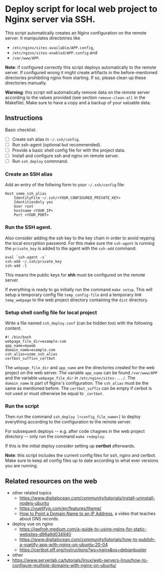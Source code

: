 
# Deploy script for local web project to Nginx server via SSH.

This script automatically creates an Nginx configuration on the remote server.
It manipulates directotries like

 - `/etc/nginx/sites-available/APP.config`,
 - `/etc/nginx/sites-enabled/APP.config` and
 - `/var/www/APP`.

**Note**: if configured correctly this script deploys automatically to the remote server.
If configured wrong it might create artifacts in the before-mentioned directories prohibiting nginx from starting.
If so, please clean up these directories manually.

**Warning**: this script will automatically remove data on the remote server according to the values provided (see section `remove-clean-all` in the Makefile).
Make sure to have a copy and a backup of your valuable data.

## Instructions

Basic checklist:

 - [ ] Create ssh alias in `~/.ssh/config`.
 - [ ] Run ssh-agent (optional but recommended).
 - [ ] Provide a basic shell config file for with the project data.
 - [ ] Install and configure ssh and nginx on remote server.
 - [ ] Run `ssh_deploy` commnand.

### Create an SSH alias

Add an entry of the follwing form to your `~/.ssh/config` file:

```
Host some_ssh_alias
	IdentityFile ~/.ssh/<YOUR_CONFIGURED_PRIVATE_KEY>
	IdentitiesOnly yes
	User root
	hostname <YOUR_IP>
	Port <YOUR_PORT>
```

### Run the SSH agent.

Also consider adding the ssh key to the key chain in order to avoid reyping the local encryption password.
For this make sure the `ssh-agent` is running the `private_key` is added to the agent with the `ssh-add` command:

```
eval `ssh-agent -s`
ssh-add ~/.ssh/private_key
ssh-add -l
```

This means the public keys for **shh** must be configured on the remote server.

If everything is ready to go initially run the command `make setup`.
This will setup a temporary config file `temp_config-file` and a temporary link `temp_webpage` to the web project directory containing the `dist` directory.

### Setup shell config file for local project

Write a file named `ssh_deploy.conf` (can be hidden too) with the following content.

```
#! /bin/bash
webpage_file_dir=example-com
app_name=myweb
domain_name=example.com
ssh_alias=some_ssh_alias
certbot_suffix=_certbot
```

The `webpage_file_dir` and `app_name` are the directories created for the web project on the web server.
The variable `app_name` can be found `/var/www/APP` and the variable `webpage_file_dir` in `/etc/nginx/sites-.../`.
The `domain_name` is part of Nginx's configuration.
The `ssh_alias` must be the same as mentioned before.
The `certbot_suffix` can be empty if cerbot is not used or must otherwise be equal to `_certbot`.

### Run the script

Then run the command `ssh_deploy [<config_file_name>]` to deploy everything according to the configuration to the remote server.

For subsequent deploys -- e.g. after code chagnes in the web project directory -- only run the command `make redeploy`.

If this is the initial deploy consider setting up **certbot** afterwards.

**Note**: this script includes the current config files for ssh, nginx and certbot.
Make sure to keep all config files up to date according to what ever versions you are running.

## Related resources on the web

 - other related topics
   - https://www.digitalocean.com/community/tutorials/install-uninstall-nodejs-ubuntu
   - https://vuetifyjs.com/en/features/theme/
   - [How to Point a Domain Name to an IP Address](https://www.youtube.com/watch?v=QcNBLSSn8Vg), a video that teaches about DNS records.
 - deploy vue on nginx
   - https://jgefroh.medium.com/a-guide-to-using-nginx-for-static-websites-d96a9d034940
   - https://www.digitalocean.com/community/tutorials/how-to-publish-a-vuetify-app-with-nginx-on-ubuntu-20-04
   - https://certbot.eff.org/instructions?ws=nginx&os=debianbuster
 - other
  - https://www.serverlab.ca/tutorials/linux/web-servers-linux/how-to-configure-multiple-domains-with-nginx-on-ubuntu/


